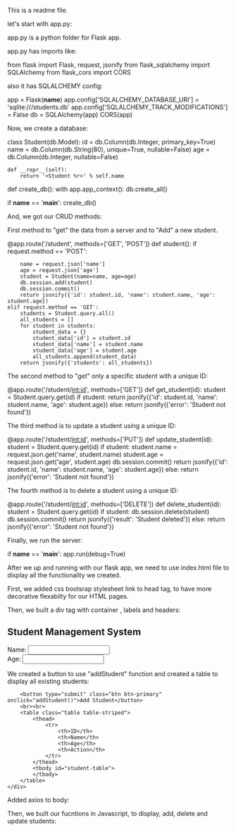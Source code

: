 This is a readme file.

let's start with app.py:

app.py is a python folder for Flask app.

app.py has imports like:

from flask import Flask, request, jsonify
from flask_sqlalchemy import SQLAlchemy
from flask_cors import CORS

also it has SQLALCHEMY config:

app = Flask(__name__)
app.config['SQLALCHEMY_DATABASE_URI'] = 'sqlite:///students.db'
app.config['SQLALCHEMY_TRACK_MODIFICATIONS'] = False
db = SQLAlchemy(app)
CORS(app)

Now, we create a database:

class Student(db.Model):
    id = db.Column(db.Integer, primary_key=True)
    name = db.Column(db.String(80), unique=True, nullable=False)
    age = db.Column(db.Integer, nullable=False)

    def __repr__(self):
        return '<Student %r>' % self.name

def create_db():
    with app.app_context():
        db.create_all()

if __name__ == '__main__':
    create_db()


And, we got our CRUD methods:

First method to "get" the data from a server and to "Add" a new student.

@app.route('/student', methods=['GET', 'POST'])
def student():
    if request.method == 'POST':
        
        name = request.json['name']
        age = request.json['age']
        student = Student(name=name, age=age)
        db.session.add(student)
        db.session.commit()
        return jsonify({'id': student.id, 'name': student.name, 'age': student.age})
    elif request.method == 'GET':
        students = Student.query.all()
        all_students = []
        for student in students:
            student_data = {}
            student_data['id'] = student.id
            student_data['name'] = student.name
            student_data['age'] = student.age
            all_students.append(student_data)
        return jsonify({'students': all_students})


The second method to "get" only a specific student with a unique ID:

@app.route('/student/<int:id>', methods=['GET'])
def get_student(id):
    student = Student.query.get(id)
    if student:
        return jsonify({'id': student.id, 'name': student.name, 'age': student.age})
    else:
        return jsonify({'error': 'Student not found'})


The third method is to update a student using a unique ID:

@app.route('/student/<int:id>', methods=['PUT'])
def update_student(id):
    student = Student.query.get(id)
    if student:
        student.name = request.json.get('name', student.name)
        student.age = request.json.get('age', student.age)
        db.session.commit()
        return jsonify({'id': student.id, 'name': student.name, 'age': student.age})
    else:
        return jsonify({'error': 'Student not found'})


The fourth method is to delete a student using a unique ID:

@app.route('/student/<int:id>', methods=['DELETE'])
def delete_student(id):
    student = Student.query.get(id)
    if student:
        db.session.delete(student)
        db.session.commit()
        return jsonify({'result': 'Student deleted'})
    else:
        return jsonify({'error': 'Student not found'})



Finally, we run the server:

if __name__ == '__main__':
    app.run(debug=True)


After we up and running with our flask app, we need to use index.html file to display all the functionality we created.

First, we added css bootsrap stylesheet link to head tag, to have more decorative flexabilty for our HTML pages.

<!DOCTYPE html>
<html>
<head>
    <title>Student Management System</title>
    <meta charset="utf-8">
    <meta name="viewport" content="width=device-width, initial-scale=1">
    <link rel="stylesheet" href="https://maxcdn.bootstrapcdn.com/bootstrap/4.5.2/css/bootstrap.min.css">
</head>

Then, we built a div tag with container , labels and headers:

<body>
    <div class="container">
        <h2>Student Management System</h2>
        <div class="form-group">
            <label for="name">Name:</label>
            <input type="text" class="form-control" id="name">
        </div>
        <div class="form-group">
            <label for="age">Age:</label>
            <input type="number" class="form-control" id="age">
        </div>

We created a button to use "addStudent" function and created a table to display all existing students:


        <button type="submit" class="btn btn-primary" onclick="addStudent()">Add Student</button>
        <br><br>
        <table class="table table-striped">
            <thead>
                <tr>
                    <th>ID</th>
                    <th>Name</th>
                    <th>Age</th>
                    <th>Action</th>
                </tr>
            </thead>
            <tbody id="student-table">
            </tbody>
        </table>
    </div>

Added axios to body:
    <script src="https://unpkg.com/axios/dist/axios.min.js"></script>


Then, we built our fucntions in Javascript, to display, add, delete and update students:
    <script>
        function getStudents() {
            axios.get('http://127.0.0.1:5000/student')
            .then(response => {
                const students = response.data.students;
                const studentTable = document.getElementById('student-table');
                studentTable.innerHTML = '';
                students.forEach(student => {
                    const row = `<tr>
                        <td>${student.id}</td>
                        <td>${student.name}</td>
                        <td>${student.age}</td>
                        <td>
                            <button class="btn btn-primary" onclick="editStudent(${student.id})">Edit</button>
                            <button class="btn btn-danger" onclick="deleteStudent(${student.id})">Delete</button>
                        </td>
                    </tr>`;
                    studentTable.innerHTML += row;
                });
            })
            .catch(error => console.log(error));
        }
        function addStudent() {
            const name = document.getElementById('name').value;
            const age = document.getElementById('age').value;
            axios.post('http://127.0.0.1:5000/student', {
                name: name,
                age: age
            })
            .then(response => {
                console.log(response.data);
                getStudents();
                document.getElementById('name').value = '';
                document.getElementById('age').value = '';
            })
            .catch(error => console.log(error));
        }
        function deleteStudent(id) {
            axios.delete(`http://127.0.0.1:5000/student/${id}`)
            .then(response => {
                console.log(response.data);
                getStudents();
            })
            .catch(error => console.log(error));
        }
        function editStudent(id) {
            const name = prompt('Enter new name');
            const age = prompt('Enter new age');
            axios.put(`http://127.0.0.1:5000/student/${id}`, {
                name: name,
                age: age
            })
            .then(response => {
                console.log(response.data);
                getStudents();
            })
            .catch(error => console.log(error));
        }
        getStudents();
    </script></body></html>
